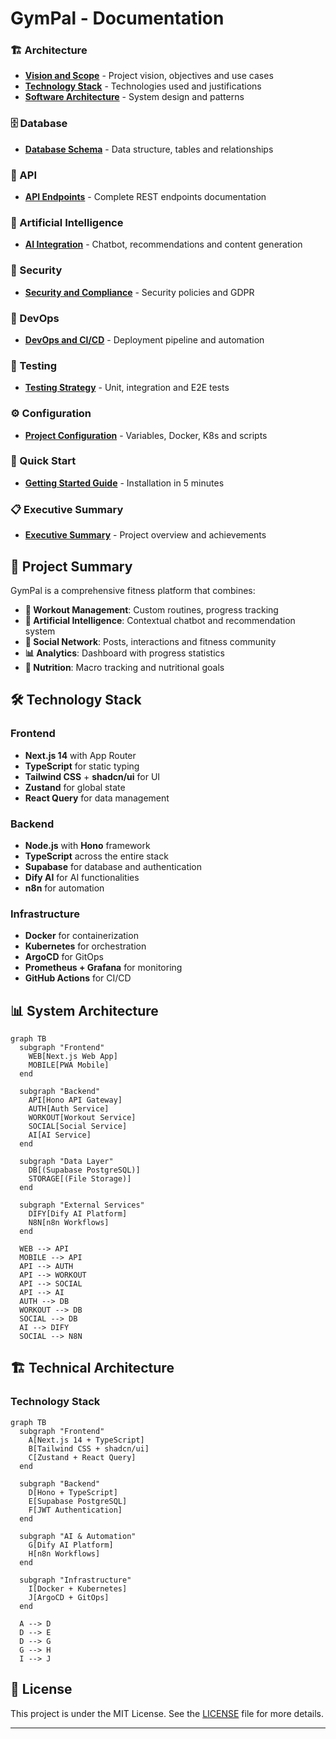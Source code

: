 # GymPal - Documentation



### 🏗️ Architecture
- [**Vision and Scope**](./architecture/01-vision-and-scope.md) - Project vision, objectives and use cases
- [**Technology Stack**](./architecture/02-tech-stack.md) - Technologies used and justifications
- [**Software Architecture**](./architecture/03-software-architecture.md) - System design and patterns

### 🗄️ Database
- [**Database Schema**](./database/01-database-schema.md) - Data structure, tables and relationships

### 🔌 API
- [**API Endpoints**](./api/01-api-endpoints.md) - Complete REST endpoints documentation

### 🤖 Artificial Intelligence
- [**AI Integration**](./ai/01-ai-integration.md) - Chatbot, recommendations and content generation

### 🔐 Security
- [**Security and Compliance**](./security/01-security-compliance.md) - Security policies and GDPR

### 🚀 DevOps
- [**DevOps and CI/CD**](./devops/01-devops-cicd.md) - Deployment pipeline and automation

### 🧪 Testing
- [**Testing Strategy**](./testing/01-testing-strategy.md) - Unit, integration and E2E tests


### ⚙️ Configuration
- [**Project Configuration**](./configuration/01-project-config.md) - Variables, Docker, K8s and scripts

### 🚀 Quick Start
- [**Getting Started Guide**](./quick-start/01-getting-started.md) - Installation in 5 minutes


### 📋 Executive Summary
- [**Executive Summary**](./executive-summary.md) - Project overview and achievements

## 🎯 Project Summary

GymPal is a comprehensive fitness platform that combines:

- **💪 Workout Management**: Custom routines, progress tracking
- **🤖 Artificial Intelligence**: Contextual chatbot and recommendation system
- **👥 Social Network**: Posts, interactions and fitness community
- **📊 Analytics**: Dashboard with progress statistics
- **🍎 Nutrition**: Macro tracking and nutritional goals

## 🛠️ Technology Stack

### Frontend
- **Next.js 14** with App Router
- **TypeScript** for static typing
- **Tailwind CSS** + **shadcn/ui** for UI
- **Zustand** for global state
- **React Query** for data management

### Backend
- **Node.js** with **Hono** framework
- **TypeScript** across the entire stack
- **Supabase** for database and authentication
- **Dify AI** for AI functionalities
- **n8n** for automation

### Infrastructure
- **Docker** for containerization
- **Kubernetes** for orchestration
- **ArgoCD** for GitOps
- **Prometheus + Grafana** for monitoring
- **GitHub Actions** for CI/CD

## 📊 System Architecture

```mermaid
graph TB
  subgraph "Frontend"
    WEB[Next.js Web App]
    MOBILE[PWA Mobile]
  end
  
  subgraph "Backend"
    API[Hono API Gateway]
    AUTH[Auth Service]
    WORKOUT[Workout Service]
    SOCIAL[Social Service]
    AI[AI Service]
  end
  
  subgraph "Data Layer"
    DB[(Supabase PostgreSQL)]
    STORAGE[(File Storage)]
  end
  
  subgraph "External Services"
    DIFY[Dify AI Platform]
    N8N[n8n Workflows]
  end
  
  WEB --> API
  MOBILE --> API
  API --> AUTH
  API --> WORKOUT
  API --> SOCIAL
  API --> AI
  AUTH --> DB
  WORKOUT --> DB
  SOCIAL --> DB
  AI --> DIFY
  SOCIAL --> N8N
```

## 🏗️ **Technical Architecture**

### Technology Stack
```mermaid
graph TB
  subgraph "Frontend"
    A[Next.js 14 + TypeScript]
    B[Tailwind CSS + shadcn/ui]
    C[Zustand + React Query]
  end
  
  subgraph "Backend"
    D[Hono + TypeScript]
    E[Supabase PostgreSQL]
    F[JWT Authentication]
  end
  
  subgraph "AI & Automation"
    G[Dify AI Platform]
    H[n8n Workflows]
  end
  
  subgraph "Infrastructure"
    I[Docker + Kubernetes]
    J[ArgoCD + GitOps]
  end
  
  A --> D
  D --> E
  D --> G
  G --> H
  I --> J
```




## 📄 License

This project is under the MIT License. See the [LICENSE](../LICENSE) file for more details.

---
